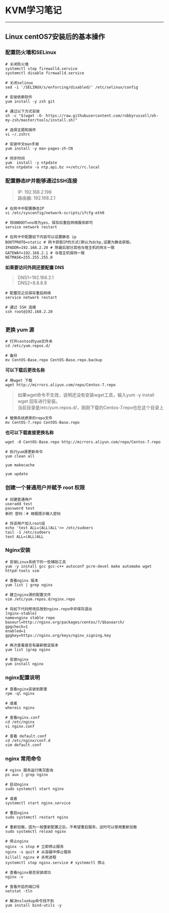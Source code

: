 # KVM学习笔记

---

## Linux centOS7安装后的基本操作

### 配置防火墙和SELinux

```
# 关闭防火墙
systemctl stop firewalld.service
systemctl disable firewalld.service
```

```
# 关闭selinux
sed -i '/SELINUX/s/enforcing/disabled/' /etc/selinux/config
```

```
# 安装依赖软件
yum install -y zsh git
```

```
# 通过以下方式安装
sh -c "$(wget -O- https://raw.githubusercontent.com/robbyrussell/oh-my-zsh/master/tools/install.sh)"
```

```
# 选择主题和插件
vi ~/.zshrc
```

```
# 安装中文man手册
yum install -y man-pages-zh-CN
```

```
# 同步时间
yum  install -y ntpdate 
echo ntpdate -u ntp.api.bz >>/etc/rc.local
```

### 配置静态IP并能够通过SSH连接

> IP: 192.168.2.198  
> 路由器: 192.168.2.1

```
# 在网卡中配置静态IP
vi /etc/sysconfig/network-scripts/ifcfg-eth0
```

```
# 将ONBOOT=no改为yes，保存后重启网络服务即可
service network restart
```

```
# 在网卡中配置如下内容可以设置静态 ip
BOOTPROTO=static # 网卡获取IP的方式(默认为dchp,设置为静态获取。
IPADDR=192.168.2.20 # 除最后部分其他与宿主机的网关一致
GATEWAY=192.168.2.1 # 与宿主机保持一致
NETMASK=255.255.255.0
```

**如果要访问外网还要配置 DNS**

> DNS1=192.168.2.1  
> DNS2=8.8.8.8

```
# 配置完之后保存重启网络
service network restart
```

```
# 通过 SSH 连接
ssh root@192.168.2.20
```

```

```

### 更换 yum 源

```
# 打开centos的yum文件夹
cd /etc/yum.repos.d/
```

```
# 备份
mv CentOS-Base.repo CentOS-Base.repo.backup
```

**可以下载后更改名称**

```
# 用wget 下载
wget http://mirrors.aliyun.com/repo/Centos-7.repo
```

> 如果wget命令不生效，说明还没有安装wget工具，输入yum -y install wget 回车进行安装。  
> 当前目录是/etc/yum.repos.d/，刚刚下载的Centos-7.repo也在这个目录上

```
# 替换系统原来的repo文件
mv CentOS-7.repo CentOS-Base.repo
```

**也可以下载直接更换名称**

```
wget -O CentOS-Base.repo http://mirrors.aliyun.com/repo/Centos-7.repo
```

```
# 执行yum源更新命令
yum clean all

yum makecache

yum update
```

### 创建一个普通用户并赋予 root 权限

```
# 创建普通用户
useradd test
password test 
新的 密码：# 根据提示输入密码
```

```
# 将该用户加入root组
echo 'test ALL=(ALL)ALL'>> /etc/sudoers
tail -1 /etc/sudoers
text ALL=(ALL)ALL
```

### Nginx安装

```
# 安装Linux系统下的一些辅助工具
yum -y install gcc gcc-c++ autoconf pcre-devel make automake wget httpd-tools vim
```

```
# 查看nginx 版本
yum list | grep nginx
```

```
# 建立nginx源的配置文件
vim /etc/yum.repos.d/nginx.repo
```

```
# 将如下代码修改后放到nginx.repo中并保存退出
[nginx-stable]
name=nginx stable repo
baseurl=http://nginx.org/packages/centos/7/$basearch/
gpgcheck=1
enabled=1
gpgkey=https://nginx.org/keys/nginx_signing.key
```

```
# 再次查看是否有最新稳定版本
yum list |grep nginx
```

```
# 安装nginx
yum install nginx
```

### nginx配置说明

```
# 查看nginx安装到那里
rpm -ql nginx

# 或者
whereis nginx
```

```
# 查看nginx.conf
cd /etc/nginx
vi nginx.conf
```

```
# 查看 default.conf
cd /etc/nginx/conf.d
vim default.conf
```

### nginx 常用命令

```
# nginx 服务运行情况查询
ps aux | grep nginx
```

```
# 启动nginx
sudo systemctl start nginx

# 或者
systemctl start nginx.service
```

```
# 重启nginx
sudo systemctl restart nginx
```

```
# 重新加载，因为一般重新配置之后，不希望重启服务，这时可以使用重新加载
sudo systemctl reload nginx
```

```
# 停止nginx
nginx -s stop # 立即停止服务
nginx -s quit # 从容器中停止服务
killall nginx # 杀死进程
systemctl stop nginx.service # systemctl 停止
```

```
# 查看nginx是否安装成功
nginx -v
```

```
# 查看开启的端口号
netstat -tln
```


```
# 解决nslookup命令找不到
yum install bind-utils -y
```
